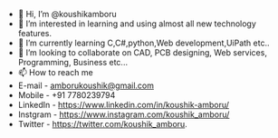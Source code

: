 - 👋 Hi, I’m @koushikamboru
- 👀 I’m interested in learning and using almost all new technology features.
- 🌱 I’m currently learning C,C#,python,Web development,UiPath etc..
- 💞️ I’m looking to collaborate on CAD, PCB designing, Web services, Programming, Business  etc...
- 📫 How to reach me
- E-mail   - amborukoushik@gmail.com
- Mobile   - +91 7780239794
- LinkedIn - https://www.linkedin.com/in/koushik-amboru/
- Instgram - https://www.instagram.com/koushik_amboru/
- Twitter  - https://twitter.com/koushik_amboru.
